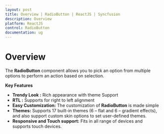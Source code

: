 ```yaml
---
layout: post
title: Overview | RadioButton | ReactJS | Syncfusion
description: Overview
platform: ReactJS
control: RadioButton
documentation: ug
---
```


# Overview

The **RadioButton** component allows you to pick an option from multiple options to perform an action based on selection.  

**Key Features**

* **Trendy Look :** Rich appearance with theme Support
* **RTL :** Supports for right to left alignment
* **Easy Customization:** The customization of **RadioButton**  is made simple
* **Themes:** Supports 17 built-in themes (6 – flat and 6 – gradient effects), and also support custom skin options to set user-defined themes.
* **Responsive and Touch support:** Fits in all range of devices and supports touch devices. 



